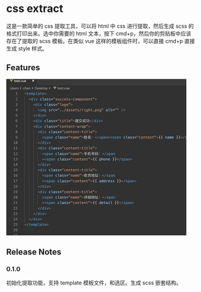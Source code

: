 # css extract

这是一款简单的 css 提取工具，可以将 html 中 css 进行提取，然后生成 scss 的格式打印出来。选中你需要的 html 文本，按下 cmd+p，然后你的剪贴板中应该存在了提取的 scss 模板。在类似 vue 这样的模板组件时，可以直接 cmd+p 直接生成 style 样式。

## Features

![demo](./images/extract-css.gif)

## Release Notes

### 0.1.0

初始化提取功能，支持 template 模板文件，和选区。生成 scss 嵌套结构。
